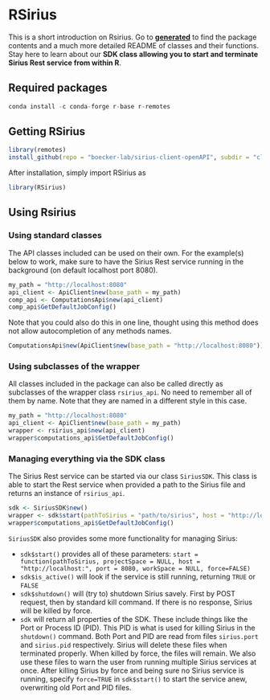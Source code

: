 # RSirius
This is a short introduction on Rsirius. Go to [**generated**](generated) to find the package contents and a much more detailed README of classes and their functions. Stay here to learn about our **SDK class allowing you to start and terminate Sirius Rest service from within R**.
## Required packages
```R
conda install -c conda-forge r-base r-remotes
```
## Getting RSirius
```R
library(remotes)
install_github(repo = "boecker-lab/sirius-client-openAPI", subdir = "client-api_r/generated", ref = "master", build = TRUE)
```
After installation, simply import RSirius as
```R
library(RSirius)
```
## Using Rsirius
### Using standard classes
The API classes included can be used on their own. For the example(s) below to work, make sure to have the Sirius Rest service running in the background (on default localhost port 8080).
```R
my_path = "http://localhost:8080"
api_client <- ApiClient$new(base_path = my_path)
comp_api <- ComputationsApi$new(api_client) 
comp_api$GetDefaultJobConfig()
```
Note that you could also do this in one line, thought using this method does not allow autocompletion of any methods names.
```R
ComputationsApi$new(ApiClient$new(base_path = "http://localhost:8080"))$GetDefaultJobConfig()
```
### Using subclasses of the wrapper
All classes included in the package can also be called directly as subclasses of the wrapper class `rsirius_api`. No need to remember all of them by name. Note that they are named in a different style in this case.
```R
my_path = "http://localhost:8080"
api_client <- ApiClient$new(base_path = my_path)
wrapper <- rsirius_api$new(api_client)
wrapper$computations_api$GetDefaultJobConfig()
```
### Managing everything via the SDK class
The Sirius Rest service can be started via our class `SiriusSDK`. This class is able to start the Rest service when provided a path to the Sirius file and returns an instance of `rsirius_api`.
```R
sdk <- SiriusSDK$new()
wrapper <- sdk$start(pathToSirius = "path/to/sirius", host = "http://localhost:", port = 8080)  # this returns the wrapper class
wrapper$computations_api$GetDefaultJobConfig()
```
`SiriusSDK` also provides some more functionality for managing Sirius:
- `sdk$start()` provides all of these parameters: `start = function(pathToSirius, projectSpace = NULL, host = "http://localhost:", port = 8080, workSpace = NULL, force=FALSE)`
- `sdk$is_active()` will look if the service is still running, returning `TRUE` or `FALSE`
- `sdk$shutdown()` will (try to) shutdown Sirius savely. First by POST request, then by standard kill command. If there is no response, Sirius will be killed by force.
- `sdk` will return all properties of the SDK. These include things like the Port or Process ID (PID). This PID is what is used for killing Sirius in the `shutdown()` command. Both Port and PID are read from files `sirius.port` and `sirius.pid` respectively. Sirius will delete these files when terminated properly. When killed by force, the files will remain. We also use these files to warn the user from running multiple Sirius services at once. After killing Sirius by force and being sure no Sirius service is running, specify `force=TRUE` in `sdk$start()` to start the service anew, overwriting old Port and PID files.

